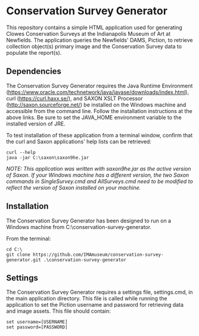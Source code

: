 # Conservation Survey Generator

This repository contains a simple HTML application used for generating Clowes Conservation Surveys at the Indianapolis Museum of Art at Newfields. The application queries the Newfields' DAMS, Piction, to retrieve collection object(s) primary image and the Conservation Survey data to populate the report(s).

## Dependencies

The Conservation Survey Generator requires the Java Runtime Environment (https://www.oracle.com/technetwork/java/javase/downloads/index.html), curl (https://curl.haxx.se/), and SAXON XSLT Processor (http://saxon.sourceforge.net/) be installed on the Windows machine and accessible from the command line. Follow the installation instructions at the above links. Be sure to set the JAVA_HOME environment variable to the installed version of JRE.

To test installation of these application from a terminal window, confirm that the curl and Saxon applications' help lists can be retrieved:

	curl --help
	java -jar C:\saxon\saxon9he.jar

*NOTE: This application was written with saxon9he.jar as the active version of Saxon. If your Windows machine has a different version, the two Saxon commands in SingleSurvey.cmd and AllSurveys.cmd need to be modified to reflect the version of Saxon installed on your machine.*

## Installation

The Conservation Survey Generator has been designed to run on a Windows machine from C:\conservation-survey-generator.

From the terminal:

	cd C:\
	git clone https://github.com/IMAmuseum/conservation-survey-generator.git .\conservation-survey-generator

## Settings

The Conservation Survey Generator requires a settings file, settings.cmd, in the main application directory. This file is called while running the application to set the Piction username and password for retrieving data and image assets. This file should contain:

	set username=[USERNAME]
	set password=[PASSWORD]

